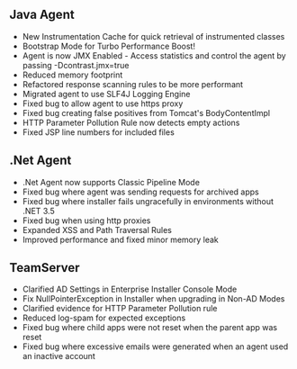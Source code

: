 <!--
title: "Contrast 3.1.1 Release Notes - Nov 4, 2014"
description: "Contrast 3.1.1 Release Notes - Nov 4, 2014"
-->

## Java Agent
* New Instrumentation Cache for quick retrieval of instrumented classes
* Bootstrap Mode for Turbo Performance Boost!
* Agent is now JMX Enabled - Access statistics and control the agent by passing -Dcontrast.jmx=true 
* Reduced memory footprint
* Refactored response scanning rules to be more performant
* Migrated agent to use SLF4J Logging Engine
* Fixed bug to allow agent to use https proxy
* Fixed bug creating false positives from Tomcat's BodyContentImpl
* HTTP Parameter Pollution Rule now detects empty actions
* Fixed JSP line numbers for included files

## .Net Agent
* .Net Agent now supports Classic Pipeline Mode
* Fixed bug where agent was sending requests for archived apps
* Fixed bug where installer fails ungracefully in environments without .NET 3.5
* Fixed bug when using http proxies
* Expanded XSS and Path Traversal Rules 
* Improved performance and fixed minor memory leak

## TeamServer
* Clarified AD Settings in Enterprise Installer Console Mode
* Fix NullPointerException in Installer when upgrading in Non-AD Modes
* Clarified evidence for HTTP Parameter Pollution rule
* Reduced log-spam for expected exceptions
* Fixed bug where child apps were not reset when the parent app was reset
* Fixed bug where excessive emails were generated when an agent used an inactive account 
